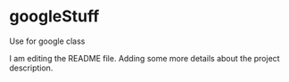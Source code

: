 # googleStuff
Use for google class

I am editing the README file. Adding some more details about the project description.
